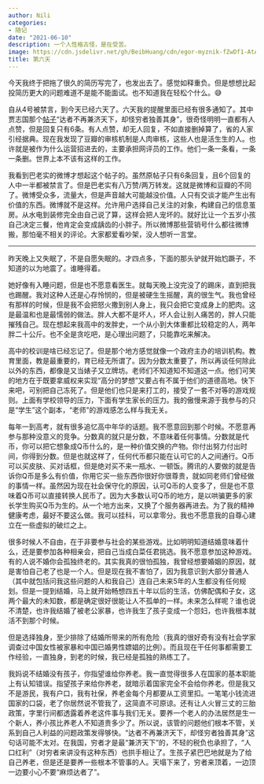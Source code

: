 ```yaml
---
author: Nili
categories:
- 随记
date: "2021-06-10"
description: 一个人性格古怪，是在受苦。
image: https://cdn.jsdelivr.net/gh/BeibHuang/cdn/egor-myznik-fZwDf1-AtAA-unsplash.jpg
title: 第六天
---
```


今天我终于把拖了很久的简历写完了，也发出去了。感觉如释重负。但是想想比起投简历更大的问题难道不是能不能面试。也不知道我在轻松个什么。😅

自从4号被禁言，到今天已经六天了。六天我的提醒里面已经有很多通知了。其中贾志国那个[帖子](https://www.douban.com/group/topic/228521259/?start=0#3262766985)“达者不再兼济天下，却怪穷者独善其身”，很奇怪明明一直都有人点赞，但是回复只有6条。有人点赞，却无人回复，不如直接删掉算了，省的人家引经据典。现在我发现了豆瓣的审核机制是人肉审核，这些人也是活生生的人。也许就是被作为什么运营招进去的，主要承担网评员的工作。他们一条一条看，一条一条删。世界上本不该有这样的工作。

我看到巴老实的微博才想起这个帖子的。虽然原帖子只有6条回复，且6个回复的人中一半都被禁言了。但是巴老实有八万赞/两万转发。这就是微博和豆瓣的不同了。微博受众多，流量大，但是声音越大可能越没价值。人只有交谈才能产生出有价值的东西。微博就不是这样。允许用户选择自己关注的对象，构建自己的信息茧房。从水电到装修完全由自己说了算，这样会把人宠坏的。就好比让一个五岁小孩自己决定三餐，他肯定会变成龋齿的小胖子。所以微博那些营销号什么都往微博搬，那怕毫不相关的评论。大家都爱看吵架，没人想听一言堂。

--------------------------------------------------------------------------------------------

昨天晚上又失眠了，不是自愿失眠的。才四点多，下面的那头驴就开始尥蹶子，不知道的以为地震了。谁睡得着。

她好像有入睡问题，但是也不愿意看医生。就每天晚上没完没了的踢床，直到把我也踢醒。我对这种人还是心存怜悯的，但是被硬生生摇醒，真的很生气。我也曾经有那样的时候，但是我不会把怒火撒到别人身上，我只会把它变成身上的肥肉。这是最温和也是最懦弱的做法。胖人大都不是坏人，坏人会让别人痛苦的，胖人只能摧残自己。现在想起来我高中的发胖史，一个从小到大体重都比较稳定的人，两年胖二十公斤。也不全是贪吃吧，是心理出问题了，只能靠吃来解决。

高中的校训是啥已经忘记了。但是那个地方感觉就像一个政府主办的培训机构。教育里面，教是最重要的，育已经无所谓了。因为分数太重要了，所以再谈任何除此以外的东西，都像是又当婊子又立牌坊。老师们不知道知不知道这一点。他们可笑的地方在于既要拿威权来实现“高分的梦想”又要占有不属于他们的道德高地。快下来吧，可别把自己冻死了。但是他们也只是来打工的，接受了一套不对等的游戏规则。上面有学校领导的压力，下面有学生家长的压力。我的傲慢来源于我参与的只是“学生”这个副本，“老师”的游戏感怎么样与我无关。

每年一到高考，就有很多追忆高中年华的话题。我不愿意回到那个时候。不愿意再参与那种没意义的竞争。分数真的就只是分数，不意味着任何事情。分数就是代币，你可以把它想象成Q币什么的，是一种价值交换的产物。你付出努力付出时间，你得到分数。但是也就这样了，任何代币都只能在认可它的人之间通行。Q币可以买皮肤、买对话框，但是绝对买不来一瓶水、一顿饭。腾讯的人要做的就是告诉你Q币是多么有价值，你用它买一些东西你很好你很尊贵，就如同老师们曾经做的事情一样。虽然因为现在社会保守化的原因，认可Q币的人变多了，但是也不意味着Q币可以直接转换人民币了。因为大多数认可Q币的地方，是以哄骗更多的家长学生购买Q币为生的。从一个地方出来，又换了个服务器再进去。为了我的精神健康考虑，最好不要这么做。我可以挂科，可以拿零分。我也不愿意我的自尊心建立在一些虚拟的破烂之上。

很多时候人不自由，在于非要参与社会的某些游戏。比如明明知道结婚意味着什么，还是要参加各种相亲会，把自己当成白菜任君挑选。我不愿意参加这种游戏。有的人说不婚你会孤独终老的。其实我真的很怕孤独，我曾经想要婚姻的原因，就是害怕自己老了也是一个人。但是现在我不害怕了，因为我意识到大部分普通人（其中就包括问我这些问题的人和我自己）连自己未来5年的人生都没有任何规划。但是一提到结婚，马上就开始畅想四五十年以后的生活，仿佛配偶和子女，这两个最大的未知数，都是确定很好很能让人不孤单的一样。未来怎么样呢？谁也说不清楚，也许我结婚了被老公家暴，也许我生了孩子变成一个怨妇，也许我根本就活不到那个时候。

但是选择独身，至少排除了结婚所带来的所有危险（我真的很好奇有没有社会学家调查过中国女性被家暴和中国已婚男性嫖娼的比例）。而且现在干任何事都需要工作经验，一直独身，到老的时候，我已经是孤独的熟练工了。

我妈说不结婚没有孩子，你指望谁给你养老。我一直觉得很多人在国家的基本职能上有认知错误。指望孩子来给你养老，就暗示着国家完全不会给你养老。但是我又不是游民，我有户口，我有社保，养老金每个月都要从工资里扣。一笔笔小钱流进国家的口袋，老了你居然说不管我了，这简直不可原谅。还有让人火冒三丈的三胎政策，字里行间都透露着养老这件事与我们无关。要养一个老人的办法居然是生一个新人，养小孩比养老人不知道贵多少了。所以说，该管的问题他们根本不管，关系到自己人利益的问题政策发得够快。“达者不再兼济天下，却怪穷者独善其身”这句话可能不太对。在我国，穷者才是最“兼济天下”的，不轻的税负也承担了，“人口红利”（对穷者来讲没有这种东西）也拱手相让了。生孩子紧巴巴地就是为了给自己养老，但是还是要养一些根本不管事的人。天塌下来了，穷者来顶着，一边顶一边要小心不要“麻烦达者了”。





